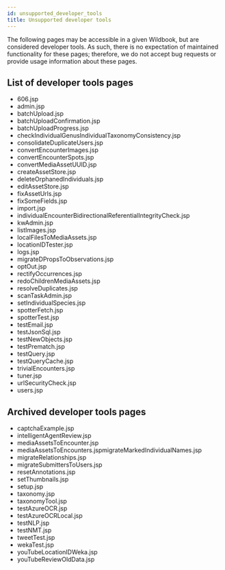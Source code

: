 ```yaml
---
id: unsupported_developer_tools
title: Unsupported developer tools
---
```


The following pages may be accessible in a given Wildbook, but are considered developer tools. As such, there is no expectation of maintained functionality for these pages; therefore, we do not accept bug requests or provide usage information about these pages.

## List of developer tools pages
- 606.jsp
- admin.jsp
- batchUpload.jsp
- batchUploadConfirmation.jsp
- batchUploadProgress.jsp
- checkIndividualGenusIndividualTaxonomyConsistency.jsp
- consolidateDuplicateUsers.jsp
- convertEncounterImages.jsp
- convertEncounterSpots.jsp
- convertMediaAssetUUID.jsp
- createAssetStore.jsp
- deleteOrphanedIndividuals.jsp
- editAssetStore.jsp
- fixAssetUrls.jsp
- fixSomeFields.jsp
- import.jsp
- individualEncounterBidirectionalReferentialIntegrityCheck.jsp
- kwAdmin.jsp
- listImages.jsp
- localFilesToMediaAssets.jsp
- locationIDTester.jsp
- logs.jsp
- migrateDPropsToObservations.jsp
- optOut.jsp
- rectifyOccurrences.jsp
- redoChildrenMediaAssets.jsp
- resolveDuplicates.jsp
- scanTaskAdmin.jsp
- setIndividualSpecies.jsp
- spotterFetch.jsp
- spotterTest.jsp
- testEmail.jsp
- testJsonSql.jsp
- testNewObjects.jsp
- testPrematch.jsp
- testQuery.jsp
- testQueryCache.jsp
- trivialEncounters.jsp
- tuner.jsp
- urlSecurityCheck.jsp
- users.jsp

## Archived developer tools pages
- captchaExample.jsp
- intelligentAgentReview.jsp
- mediaAssetsToEncounter.jsp
- mediaAssetsToEncounters.jspmigrateMarkedIndividualNames.jsp
- migrateRelationships.jsp
- migrateSubmittersToUsers.jsp
- resetAnnotations.jsp
- setThumbnails.jsp
- setup.jsp
- taxonomy.jsp
- taxonomyTool.jsp
- testAzureOCR.jsp
- testAzureOCRLocal.jsp
- testNLP.jsp
- testNMT.jsp
- tweetTest.jsp
- wekaTest.jsp
- youTubeLocationIDWeka.jsp
- youTubeReviewOldData.jsp
